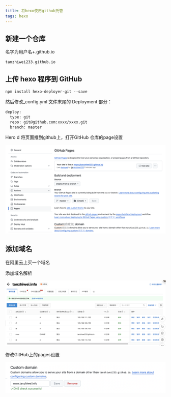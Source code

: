 ```yaml
---
title: 将hexo使用github托管
tags: hexo
---
```


## 新建一个仓库

名字为用户名+.github.io

```
tanzhiwei233.github.io
```

## 上传 hexo 程序到 GitHub

```shell
npm install hexo-deployer-git --save
```

然后修改_config.yml 文件末尾的 Deployment 部分：

```shell
deploy:
  type: git
  repo: git@github.com:xxxx/xxxx.git
  branch: master
```

Hero d 将页面推到github上，打开GitHub 仓库的page设置

![image-20240606165606388](https://raw.githubusercontent.com/tanzhiwei233/picture/master/images/image-20240606165606388.png)

## 添加域名

在阿里云上买一个域名

添加域名解析

![image-20240620175023919](https://raw.githubusercontent.com/tanzhiwei233/picture/master/images/image-20240620175023919.png)

修改GitHub上的pages设置

![image-20240620175130728](https://raw.githubusercontent.com/tanzhiwei233/picture/master/images/image-20240620175130728.png)

